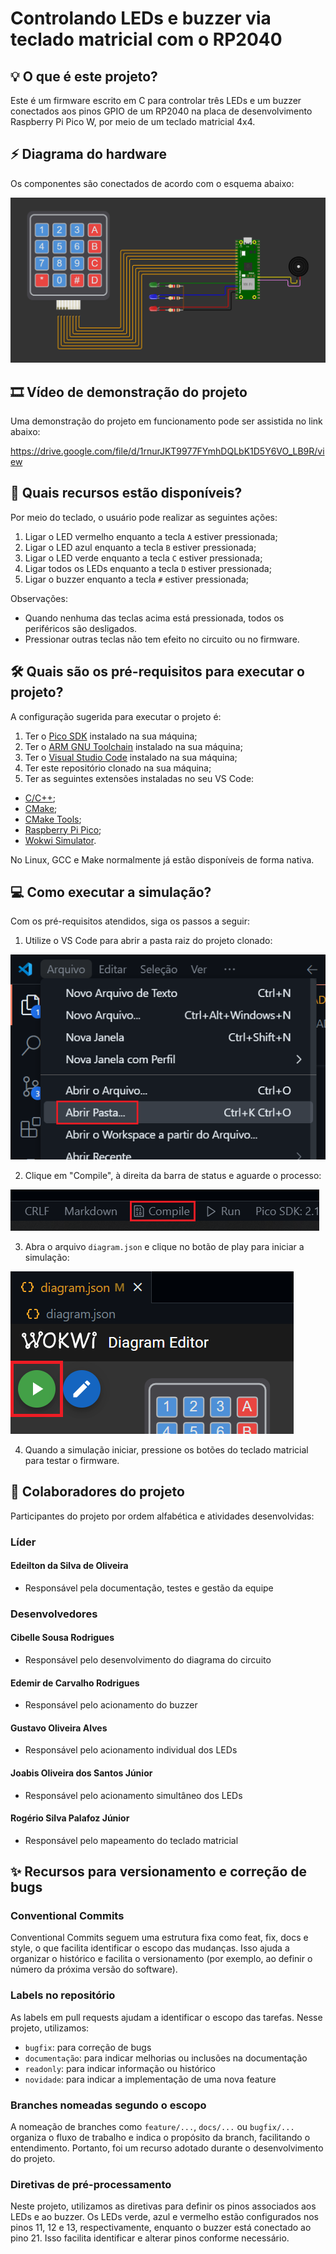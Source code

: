 # Controlando LEDs e buzzer via teclado matricial com o RP2040

## 💡 O que é este projeto?

Este é um firmware escrito em C para controlar três LEDs e um buzzer conectados aos pinos GPIO de um RP2040 na placa de desenvolvimento Raspberry Pi Pico W, por meio de um teclado matricial 4x4.

## ⚡ Diagrama do hardware

Os componentes são conectados de acordo com o esquema abaixo:

![Diagrama do hardware](assets/diagram.PNG)

## 🎞️ Vídeo de demonstração do projeto

Uma demonstração do projeto em funcionamento pode ser assistida no link abaixo:

https://drive.google.com/file/d/1rnurJKT9977FYmhDQLbK1D5Y6VO_LB9R/view

## 🔎 Quais recursos estão disponíveis?

Por meio do teclado, o usuário pode realizar as seguintes ações:

1. Ligar o LED vermelho enquanto a tecla `A` estiver pressionada;
2. Ligar o LED azul enquanto a tecla `B` estiver pressionada;
3. Ligar o LED verde enquanto a tecla `C` estiver pressionada;
4. Ligar todos os LEDs enquanto a tecla `D` estiver pressionada;
5. Ligar o buzzer enquanto a tecla `#` estiver pressionada;

Observações:

- Quando nenhuma das teclas acima está pressionada, todos os periféricos são desligados.
- Pressionar outras teclas não tem efeito no circuito ou no firmware.

## 🛠 Quais são os pré-requisitos para executar o projeto?

A configuração sugerida para executar o projeto é:

1. Ter o [Pico SDK](https://github.com/raspberrypi/pico-sdk) instalado na sua máquina;
2. Ter o [ARM GNU Toolchain](https://developer.arm.com/Tools%20and%20Software/GNU%20Toolchain) instalado na sua máquina;
3. Ter o [Visual Studio Code](https://code.visualstudio.com/download) instalado na sua máquina;
4. Ter este repositório clonado na sua máquina;
5. Ter as seguintes extensões instaladas no seu VS Code:
- [C/C++](https://marketplace.visualstudio.com/items?itemName=ms-vscode.cpptools);
- [CMake](https://marketplace.visualstudio.com/items?itemName=twxs.cmake);
- [CMake Tools](https://marketplace.visualstudio.com/items?itemName=ms-vscode.cmake-tools);
- [Raspberry Pi Pico](https://marketplace.visualstudio.com/items?itemName=raspberry-pi.raspberry-pi-pico);
- [Wokwi Simulator](https://marketplace.visualstudio.com/items?itemName=Wokwi.wokwi-vscode).

No Linux, GCC e Make normalmente já estão disponíveis de forma nativa.

## 💻 Como executar a simulação?

Com os pré-requisitos atendidos, siga os passos a seguir:

1. Utilize o VS Code para abrir a pasta raiz do projeto clonado:

![Abrir pasta...](assets/open_folder.PNG)

2. Clique em "Compile", à direita da barra de status e aguarde o processo:

![Compile](assets/compile_button.PNG)

3. Abra o arquivo `diagram.json` e clique no botão de play para iniciar a simulação:

![Wokwi Simulator](assets/wokwi_simulator.PNG)

4. Quando a simulação iniciar, pressione os botões do teclado matricial para testar o firmware.

## 👥 Colaboradores do projeto

Participantes do projeto por ordem alfabética e atividades desenvolvidas:

### Líder

#### Edeilton da Silva de Oliveira
- Responsável pela documentação, testes e gestão da equipe

### Desenvolvedores

#### Cibelle Sousa Rodrigues
- Responsável pelo desenvolvimento do diagrama do circuito

#### Edemir de Carvalho Rodrigues
- Responsável pelo acionamento do buzzer

#### Gustavo Oliveira Alves
- Responsável pelo acionamento individual dos LEDs

#### Joabis Oliveira dos Santos Júnior
- Responsável pelo acionamento simultâneo dos LEDs

#### Rogério Silva Palafoz Júnior
- Responsável pelo mapeamento do teclado matricial

## ✨ Recursos para versionamento e correção de bugs

### Conventional Commits

Conventional Commits seguem uma estrutura fixa como feat, fix, docs e style, o que facilita identificar o escopo das mudanças. Isso ajuda a organizar o histórico e facilita o versionamento (por exemplo, ao definir o número da próxima versão do software).

### Labels no repositório

As labels em pull requests ajudam a identificar o escopo das tarefas. Nesse projeto, utilizamos:

- `bugfix`: para correção de bugs
- `documentação`: para indicar melhorias ou inclusões na documentação
- `readonly`: para indicar informação ou histórico
- `novidade`: para indicar a implementação de uma nova feature

### Branches nomeadas segundo o escopo

A nomeação de branches como `feature/...`, `docs/...` ou `bugfix/...` organiza o fluxo de trabalho e indica o propósito da branch, facilitando o entendimento. Portanto, foi um recurso adotado durante o desenvolvimento do projeto.

### Diretivas de pré-processamento

Neste projeto, utilizamos as diretivas para definir os pinos associados aos LEDs e ao buzzer. Os LEDs verde, azul e vermelho estão configurados nos pinos 11, 12 e 13, respectivamente, enquanto o buzzer está conectado ao pino 21. Isso facilita identificar e alterar pinos conforme necessário.